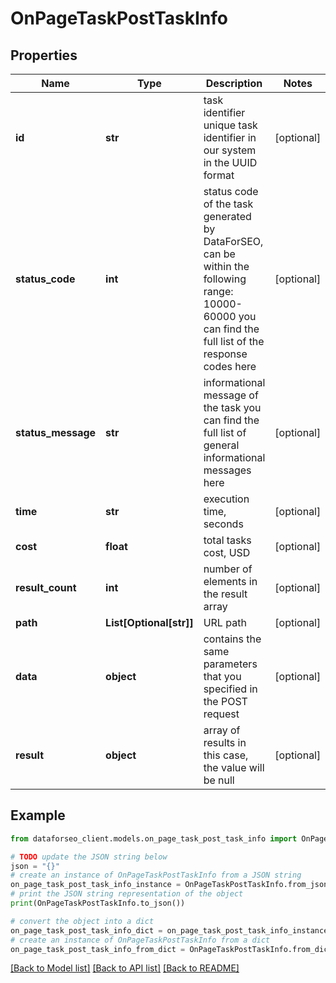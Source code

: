 # OnPageTaskPostTaskInfo


## Properties

Name | Type | Description | Notes
------------ | ------------- | ------------- | -------------
**id** | **str** | task identifier unique task identifier in our system in the UUID format | [optional] 
**status_code** | **int** | status code of the task generated by DataForSEO, can be within the following range: 10000-60000 you can find the full list of the response codes here | [optional] 
**status_message** | **str** | informational message of the task you can find the full list of general informational messages here | [optional] 
**time** | **str** | execution time, seconds | [optional] 
**cost** | **float** | total tasks cost, USD | [optional] 
**result_count** | **int** | number of elements in the result array | [optional] 
**path** | **List[Optional[str]]** | URL path | [optional] 
**data** | **object** | contains the same parameters that you specified in the POST request | [optional] 
**result** | **object** | array of results in this case, the value will be null | [optional] 

## Example

```python
from dataforseo_client.models.on_page_task_post_task_info import OnPageTaskPostTaskInfo

# TODO update the JSON string below
json = "{}"
# create an instance of OnPageTaskPostTaskInfo from a JSON string
on_page_task_post_task_info_instance = OnPageTaskPostTaskInfo.from_json(json)
# print the JSON string representation of the object
print(OnPageTaskPostTaskInfo.to_json())

# convert the object into a dict
on_page_task_post_task_info_dict = on_page_task_post_task_info_instance.to_dict()
# create an instance of OnPageTaskPostTaskInfo from a dict
on_page_task_post_task_info_from_dict = OnPageTaskPostTaskInfo.from_dict(on_page_task_post_task_info_dict)
```
[[Back to Model list]](../README.md#documentation-for-models) [[Back to API list]](../README.md#documentation-for-api-endpoints) [[Back to README]](../README.md)


